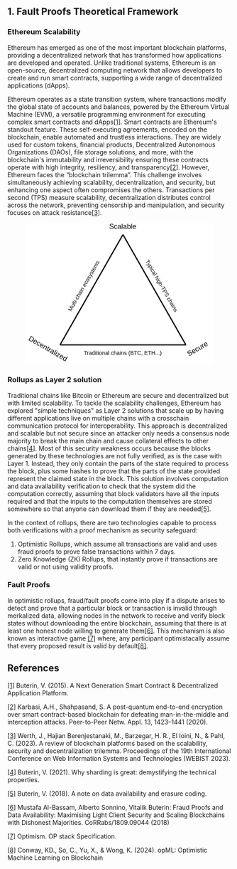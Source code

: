 ## 1. Fault Proofs Theoretical Framework

### Ethereum Scalability 

Ethereum has emerged as one of the most important blockchain platforms, providing a decentralized network that has transformed how applications are developed and operated. Unlike traditional systems, Ethereum is an open-source, decentralized computing network that allows developers to create and run smart contracts, supporting a wide range of decentralized applications (dApps). 

Ethereum operates as a state transition system, where transactions modify the global state of accounts and balances, powered by the Ethereum Virtual Machine (EVM), a versatile programming environment for executing complex smart contracts and dApps[[1]](https://www.notion.so/OP-city-stack-report-fff3905fdc3a800b8b07e6a55b59d456?pvs=21). Smart contracts are Ethereum's standout feature. These self-executing agreements, encoded on the blockchain, enable automated and trustless interactions. They are widely used for custom tokens, financial products, Decentralized Autonomous Organizations (DAOs), file storage solutions, and more, with the blockchain's immutability and irreversibility ensuring these contracts operate with high integrity, resiliency, and transparency[[2]](https://www.notion.so/OP-city-stack-report-fff3905fdc3a800b8b07e6a55b59d456?pvs=21). However, Ethereum faces the “blockchain trilemma”. This challenge involves simultaneously achieving scalability, decentralization, and security, but enhancing one aspect often compromises the others. Transactions per second (TPS) measure scalability, decentralization distributes control across the network, preventing censorship and manipulation, and security focuses on attack resistance[[3]](https://www.notion.so/OP-city-stack-report-fff3905fdc3a800b8b07e6a55b59d456?pvs=21). 

<figure>
  <img src="./img/trilemma.png" alt="State Prune Screenshot">
</figure>

### Rollups as Layer 2 solution
Traditional chains like Bitcoin or Ethereum are secure and decentralized but with limited scalability. To tackle the scalability challenges, Ethereum has explored "simple techniques" as Layer 2 solutions that scale up by having different applications live on multiple chains with a crosschain communication protocol for interoperability. This approach is decentralized and scalable but not secure since an attacker only needs a consensus node majority to break the main chain and cause collateral effects to other chains[[4]](https://vitalik.eth.limo/general/2021/04/07/sharding.html). Most of this security weakness occurs because the blocks generated by these technologies are not fully verified, as is the case with Layer 1. Instead, they only contain the parts of the state required to process the block, plus some hashes to prove that the parts of the state provided represent the claimed state in the block. This solution involves computation and data availability verification to check that the system did the computation correctly, assuming that block validators have all the inputs required and that the inputs to the computation themselves are stored somewhere so that anyone can download them if they are needed[[5]](https://github.com/ethereum/research/wiki/A-note-on-data-availability-and-erasure-coding).

In the context of rollups, there are two technologies capable to process both verifications with a proof mechanism as security safeguard:
1. Optimistic Rollups, which assume all transactions are valid and uses fraud proofs to prove false transactions within 7 days. 
2. Zero Knowledge (ZK) Rollups, that instantly prove if transactions are valid or not using validity proofs.

### Fault Proofs
In optimistic rollups, fraud/fault proofs come into play if a dispute arises to detect and prove that a particular block or transaction is invalid through merkalized data, allowing nodes in the network to receive and verify block states without downloading the entire blockchain, assuming that there is at least one honest node willing to generate them[[6]](https://arxiv.org/abs/1809.09044). This mechanism is also known as interactive game [[7]](https://specs.optimism.io/fault-proof/index.html) where, any participant optimistacally assume that every proposed result is valid by default[[8]](https://arxiv.org/abs/2401.17555).


## References
[[1]](https://api.semanticscholar.org/CorpusID:19568665) Buterin, V. (2015). A Next Generation Smart Contract & Decentralized Application Platform.

[[2]](https://doi.org/10.1007/s12083-020-00901-w) Karbasi, A.H., Shahpasand, S. A post-quantum end-to-end encryption over smart contract-based blockchain for defeating man-in-the-middle and interception attacks. Peer-to-Peer Netw. Appl. 13, 1423–1441 (2020). 

[[3]](https://doi.org/10.5220/0011837200003467) Werth, J., Hajian Berenjestanaki, M., Barzegar, H. R., El Ioini, N., & Pahl, C. (2023). A review of blockchain platforms based on the scalability, security and decentralization trilemma. Proceedings of the 19th International Conference on Web Information Systems and Technologies (WEBIST 2023). 

[[4]](https://vitalik.eth.limo/general/2021/04/07/sharding.html) Buterin, V. (2021). Why sharding is great: demystifying the technical properties.

[[5]](https://github.com/ethereum/research/wiki/A-note-on-data-availability-and-erasure-coding) Buterin, V. (2018). A note on data availability and erasure coding.

[[6]](https://doi.org/10.48550/arXiv.1809.09044) Mustafa Al-Bassam, Alberto Sonnino, Vitalik Buterin: Fraud Proofs and Data Availability: Maximising Light Client Security and Scaling Blockchains with Dishonest Majorities. CoRRabs/1809.09044 (2018)

[[7]](https://specs.optimism.io/fault-proof/index.html) Optimism. OP stack Specification.

[[8]](https://arxiv.org/abs/2401.17555) Conway, KD., So, C., Yu, X., & Wong, K. (2024). opML: Optimistic Machine Learning on Blockchain
